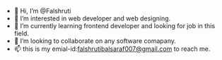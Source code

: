 - 👋 Hi, I’m @Falshruti
- 👀 I’m interested in  web developer and web designing.
- 🌱 I’m currently learning frontend developer and looking for job in this field.
- 💞️ I’m looking to collaborate on any software comapany.
- 📫 this is my emial-id:falshrutibalsaraf007@gmail.com to reach me.

<!---
Falshruti/Falshruti is a ✨ special ✨ repository because its `README.md` (this file) appears on your GitHub profile.
You can click the Preview link to take a look at your changes.
--->
